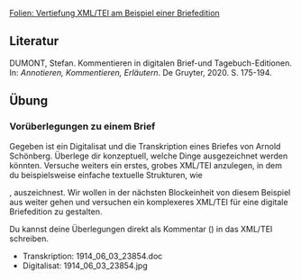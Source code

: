 [Folien: Vertiefung XML/TEI am Beispiel einer Briefedition](https://docs.google.com/presentation/d/1Z4QWvdTN60Wvrx9oVbMf8lILhMF4lKOKjPIaHALgJ9A/edit?usp=sharing)

## Literatur

DUMONT, Stefan. Kommentieren in digitalen Brief-und Tagebuch-Editionen. In: *Annotieren, Kommentieren, Erläutern*. De Gruyter, 2020. S. 175-194.

## Übung

### Vorüberlegungen zu einem Brief

Gegeben ist ein Digitalisat und die Transkription eines Briefes von Arnold Schönberg. Überlege dir konzeptuell, welche Dinge ausgezeichnet werden könnten. Versuche weiters ein erstes, grobes XML/TEI anzulegen, in dem du beispielsweise einfache textuelle Strukturen, wie <p>, auszeichnest. Wir wollen in der nächsten Blockeinheit von diesem Beispiel aus weiter gehen und versuchen ein komplexeres XML/TEI für eine digitale Briefedition zu gestalten.

Du kannst deine Überlegungen direkt als Kommentar (<!-- -->) in das XML/TEI schreiben. 

* Transkription: 1914_06_03_23854.doc
* Digitalisat: 1914_06_03_23854.jpg